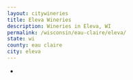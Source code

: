 ```yaml
---
layout: citywineries
title: Eleva Wineries
description: Wineries in Eleva, WI
permalink: /wisconsin/eau-claire/eleva/
state: wi
county: eau claire
city: eleva
---
```

-
